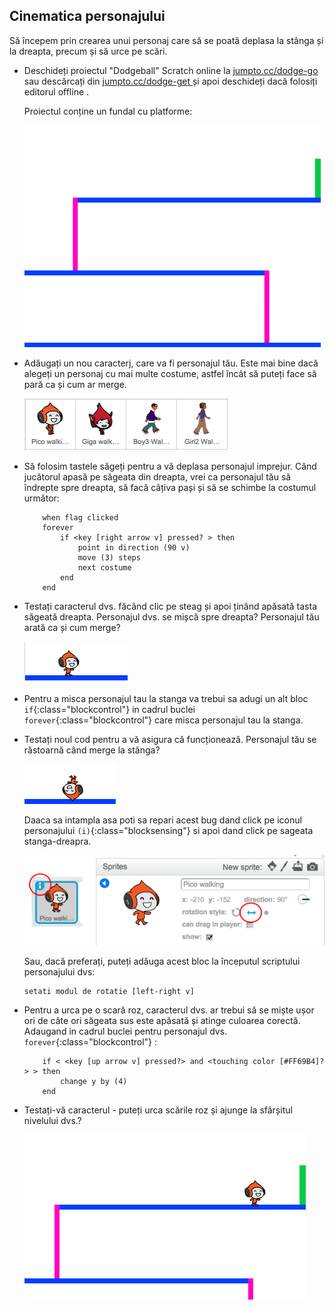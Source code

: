 ## Cinematica personajului

Să începem prin crearea unui personaj care să se poată deplasa la stânga și la dreapta, precum și să urce pe scări.

+ Deschideți proiectul "Dodgeball" Scratch online la <a href="http://jumpto.cc/dodge-go" target="_blank"> jumpto.cc/dodge-go </a> sau descărcați din <a href="http://jumpto.cc/dodge-get" target="_blank"> jumpto.cc/dodge-get </a> și apoi deschideți dacă folosiți editorul offline .
    
    Proiectul conține un fundal cu platforme:
    
    ![captură de ecran](images/dodge-background.png)

+ Adăugați un nou caracterj, care va fi personajul tău. Este mai bine dacă alegeți un personaj cu mai multe costume, astfel încât să puteți face să pară ca și cum ar merge.
    
    ![captură de ecran](images/dodge-characters.png)

+ Să folosim tastele săgeți pentru a vă deplasa personajul imprejur. Când jucătorul apasă pe săgeata din dreapta, vrei ca personajul tău să îndrepte spre dreapta, să facă câțiva pași și să se schimbe la costumul următor:
    
    ```blocks
        when flag clicked
        forever
            if <key [right arrow v] pressed? > then
                point in direction (90 v)
                move (3) steps
                next costume
            end
        end
    ```

+ Testați caracterul dvs. făcând clic pe steag și apoi ținând apăsată tasta săgeată dreapta. Personajul dvs. se mișcă spre dreapta? Personajul tău arată ca și cum merge?
    
    ![captură de ecran](images/dodge-walking.png)

+ Pentru a misca personajul tau la stanga va trebui sa adugi un alt bloc `if`{:class="blockcontrol"} in cadrul buclei `forever`{:class="blockcontrol"} care misca personajul tau la stanga.

+ Testați noul cod pentru a vă asigura că funcționează. Personajul tău se răstoarnă când merge la stânga?
    
    ![captură de ecran](images/dodge-upside-down.png)
    
    Daaca sa intampla asa poti sa repari acest bug dand click pe iconul personajului `(i)`{:class="blocksensing"} si apoi dand click pe sageata stanga-dreapra.
    
    ![captură de ecran](images/dodge-left-right.png)
    
    Sau, dacă preferați, puteți adăuga acest bloc la începutul scriptului personajului dvs:
    
    ```scratch
    setati modul de rotatie [left-right v]
    ```

+ Pentru a urca pe o scară roz, caracterul dvs. ar trebui să se miște ușor ori de câte ori săgeata sus este apăsată și atinge culoarea corectă. Adaugand in cadrul buclei pentru personajul dvs. `forever`{:class="blockcontrol"} :
    
    ```blocks
        if < <key [up arrow v] pressed?> and <touching color [#FF69B4]?> > then
            change y by (4)
        end
    ```

+ Testați-vă caracterul - puteți urca scările roz și ajunge la sfârșitul nivelului dvs.?
    
    ![captură de ecran](images/dodge-test-character.png)